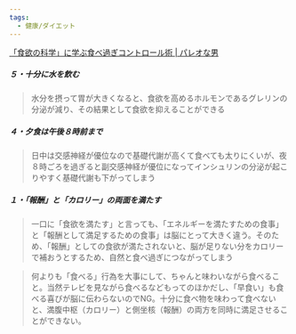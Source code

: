 ```yaml
---
tags:
  - 健康/ダイエット
---
```

[「食欲の科学」に学ぶ食べ過ぎコントロール術 | パレオな男](https://yuchrszk.blogspot.com/2014/01/blog-post.html)

##### ５・十分に水を飲む
>水分を摂って胃が大きくなると、食欲を高めるホルモンであるグレリンの分泌が減り、その結果として食欲を抑えることができる

##### ４・夕食は午後８時前まで
>日中は交感神経が優位なので基礎代謝が高くて食べても太りにくいが、夜８時ごろを過ぎると副交感神経が優位になってインシュリンの分泌が起こりやすく基礎代謝も下がってしまう

##### １・「報酬」と「カロリー」の両面を満たす
>一口に「食欲を満たす」と言っても、「エネルギーを満たすための食事」と「報酬として満足するための食事」は脳にとって大きく違う。そのため、「報酬」としての食欲が満たされないと、脳が足りない分をカロリーで補おうとするため、自然と食べ過ぎにつながってしまう

>何よりも「食べる」行為を大事にして、ちゃんと味わいながら食べること。当然テレビを見ながら食べるなどもってのほかだし、「早食い」も食べる喜びが脳に伝わらないのでNG。十分に食べ物を味わって食べないと、満腹中枢（カロリー）と側坐核（報酬）の両方を同時に満足させることができない。

